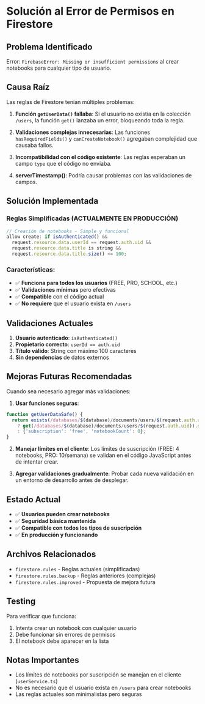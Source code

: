 # Solución al Error de Permisos en Firestore

## Problema Identificado
Error: `FirebaseError: Missing or insufficient permissions` al crear notebooks para cualquier tipo de usuario.

## Causa Raíz
Las reglas de Firestore tenían múltiples problemas:

1. **Función `getUserData()` fallaba**: Si el usuario no existía en la colección `/users`, la función `get()` lanzaba un error, bloqueando toda la regla.

2. **Validaciones complejas innecesarias**: Las funciones `hasRequiredFields()` y `canCreateNotebook()` agregaban complejidad que causaba fallos.

3. **Incompatibilidad con el código existente**: Las reglas esperaban un campo `type` que el código no enviaba.

4. **serverTimestamp()**: Podría causar problemas con las validaciones de campos.

## Solución Implementada

### Reglas Simplificadas (ACTUALMENTE EN PRODUCCIÓN)
```javascript
// Creación de notebooks - Simple y funcional
allow create: if isAuthenticated() && 
  request.resource.data.userId == request.auth.uid &&
  request.resource.data.title is string &&
  request.resource.data.title.size() <= 100;
```

### Características:
- ✅ **Funciona para todos los usuarios** (FREE, PRO, SCHOOL, etc.)
- ✅ **Validaciones mínimas** pero efectivas
- ✅ **Compatible** con el código actual
- ✅ **No requiere** que el usuario exista en `/users`

## Validaciones Actuales

1. **Usuario autenticado**: `isAuthenticated()`
2. **Propietario correcto**: `userId == auth.uid`
3. **Título válido**: String con máximo 100 caracteres
4. **Sin dependencias** de datos externos

## Mejoras Futuras Recomendadas

Cuando sea necesario agregar más validaciones:

1. **Usar funciones seguras**:
```javascript
function getUserDataSafe() {
  return exists(/databases/$(database)/documents/users/$(request.auth.uid)) 
    ? get(/databases/$(database)/documents/users/$(request.auth.uid)).data
    : {'subscription': 'free', 'notebookCount': 0};
}
```

2. **Manejar límites en el cliente**: Los límites de suscripción (FREE: 4 notebooks, PRO: 10/semana) se validan en el código JavaScript antes de intentar crear.

3. **Agregar validaciones gradualmente**: Probar cada nueva validación en un entorno de desarrollo antes de desplegar.

## Estado Actual
- ✅ **Usuarios pueden crear notebooks**
- ✅ **Seguridad básica mantenida**
- ✅ **Compatible con todos los tipos de suscripción**
- ✅ **En producción y funcionando**

## Archivos Relacionados
- `firestore.rules` - Reglas actuales (simplificadas)
- `firestore.rules.backup` - Reglas anteriores (complejas)
- `firestore.rules.improved` - Propuesta de mejora futura

## Testing
Para verificar que funciona:
1. Intenta crear un notebook con cualquier usuario
2. Debe funcionar sin errores de permisos
3. El notebook debe aparecer en la lista

## Notas Importantes
- Los límites de notebooks por suscripción se manejan en el cliente (`userService.ts`)
- No es necesario que el usuario exista en `/users` para crear notebooks
- Las reglas actuales son minimalistas pero seguras